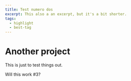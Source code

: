```yaml
---
title: Test numero dos
excerpt: This also a an excerpt, but it's a bit shorter.
tags:
  - highlight
  - best-tag
---
```


# Another project

This is just to test things out.

Will this work #3?
